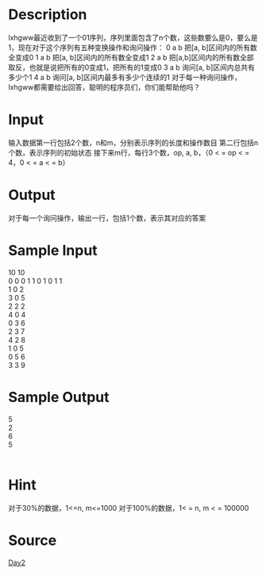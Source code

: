 
# Description

<div class="content"><p>lxhgww最近收到了一个01序列，序列里面包含了n个数，这些数要么是0，要么是1，现在对于这个序列有五种变换操作和询问操作： 0 a b 把[a, b]区间内的所有数全变成0 1 a b 把[a, b]区间内的所有数全变成1 2 a b 把[a,b]区间内的所有数全部取反，也就是说把所有的0变成1，把所有的1变成0 3 a b 询问[a, b]区间内总共有多少个1 4 a b 询问[a, b]区间内最多有多少个连续的1 对于每一种询问操作，lxhgww都需要给出回答，聪明的程序员们，你们能帮助他吗？</p></div>

# Input

<div class="content"><p>输入数据第一行包括2个数，n和m，分别表示序列的长度和操作数目    第二行包括n个数，表示序列的初始状态    接下来m行，每行3个数，op, a, b，（0 &lt; = op &lt; = 4，0 &lt; = a &lt; = b）</p></div>

# Output

<div class="content"><p>对于每一个询问操作，输出一行，包括1个数，表示其对应的答案</p></div>

# Sample Input

<div class="content"><span class="sampledata">   10 10<br/>
   0 0 0 1 1 0 1 0 1 1<br/>
   1 0 2<br/>
   3 0 5<br/>
   2 2 2<br/>
   4 0 4<br/>
   0 3 6<br/>
   2 3 7<br/>
   4 2 8<br/>
   1 0 5<br/>
   0 5 6<br/>
   3 3 9<br/>
</span></div>

# Sample Output

<div class="content"><span class="sampledata">   5<br/>
   2<br/>
   6<br/>
   5<br/>
<br/>
</span></div>

# Hint

<div class="content"><p></p><p>对于30%的数据，1&lt;=n, m&lt;=1000    对于100%的数据，1&lt; = n, m &lt; = 100000</p><p></p></div>

# Source

<div class="content"><p><a href="problemset.php?search=Day2">Day2</a></p></div>

